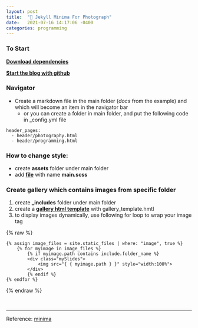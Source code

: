 ```yaml
---
layout: post
title:  "📔 Jekyll Minima For Photograph"
date:   2021-07-16 14:17:06 -0400
categories: programming
---
```



### To Start

[**Download dependencies**](https://jekyllrb.com/docs/installation/)

[**Start the blog with github**](https://docs.github.com/en/pages/setting-up-a-github-pages-site-with-jekyll/creating-a-github-pages-site-with-jekyll)

### Navigator

-   Create a markdown file in the main folder (_docs_ from the example) and which will become an item in the navigator bar
    -   or you can create a folder in main folder, and put the following code in \_config.yml file

```
header_pages:
  - header/photography.html
  - header/programming.html
```

### How to change style:

-   create **assets** folder under main folder
-   add [**file**](https://github.com/jekyll/minima/blob/2.5-stable/assets/main.scss) with name **main.scss**

### Create gallery which contains images from specific folder

1.  create **\_includes** folder under main folder
2.  create a [**gallery html template**](https://www.w3schools.com/howto/howto_js_slideshow_gallery.asp) with gallery_template.hmtl
3.  to display images dynamically, use following for loop to wrap your image tag


{% raw %}
```
{% assign image_files = site.static_files | where: "image", true %}
    {% for myimage in image_files %}
        {% if myimage.path contains include.folder_name %}
        <div class="mySlides">
            <img src="{ { myimage.path } }" style="width:100%">
        </div>
        {% endif %}
{% endfor %}
```
{% endraw %}


<br/>

--- 

Reference: [minima](https://github.com/jekyll/minima/tree/2.5-stable)
